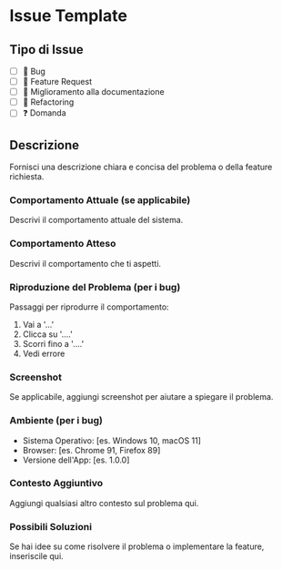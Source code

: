 # Issue Template

## Tipo di Issue

- [ ] 🐛 Bug
- [ ] 🚀 Feature Request
- [ ] 📝 Miglioramento alla documentazione
- [ ] 🔄 Refactoring
- [ ] ❓ Domanda

## Descrizione

Fornisci una descrizione chiara e concisa del problema o della feature richiesta.

### Comportamento Attuale (se applicabile)

Descrivi il comportamento attuale del sistema.

### Comportamento Atteso

Descrivi il comportamento che ti aspetti.

### Riproduzione del Problema (per i bug)

Passaggi per riprodurre il comportamento:
1. Vai a '...'
2. Clicca su '....'
3. Scorri fino a '....'
4. Vedi errore

### Screenshot

Se applicabile, aggiungi screenshot per aiutare a spiegare il problema.

### Ambiente (per i bug)

- Sistema Operativo: [es. Windows 10, macOS 11]
- Browser: [es. Chrome 91, Firefox 89]
- Versione dell'App: [es. 1.0.0]

### Contesto Aggiuntivo

Aggiungi qualsiasi altro contesto sul problema qui.

### Possibili Soluzioni

Se hai idee su come risolvere il problema o implementare la feature, inseriscile qui.
